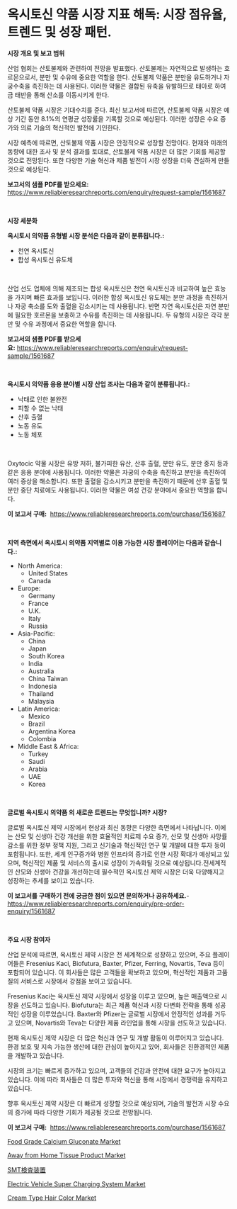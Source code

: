 <p><h1>옥시토신 약품 시장 지표 해독: 시장 점유율, 트렌드 및 성장 패턴.</h1></p><p><strong>시장 개요 및 보고 범위</strong></p>
<p><p>산업 협회는 산토불제와 관련하여 전망을 발표했다. 산토불제는 자연적으로 발생하는 호르몬으로서, 분만 및 수유에 중요한 역할을 한다. 산토불제 약품은 분만을 유도하거나 자궁수축을 촉진하는 데 사용된다. 이러한 약물은 결합된 유축을 유발하므로 태아로 하여금 태반을 통해 산소를 이동시키게 한다.</p><p>산토불제 약품 시장은 기대수치를 준다. 최신 보고서에 따르면, 산토불제 약품 시장은 예상 기간 동안 8.1%의 연평균 성장률을 기록할 것으로 예상된다. 이러한 성장은 수요 증가와 의료 기술의 혁신적인 발전에 기인한다.</p><p>시장 예측에 따르면, 산토불제 약품 시장은 안정적으로 성장할 전망이다. 현재와 미래의 동향에 대한 조사 및 분석 결과를 토대로, 산토불제 약품 시장은 더 많은 기회를 제공할 것으로 전망된다. 또한 다양한 기술 혁신과 제품 발전이 시장 성장을 더욱 견실하게 만들 것으로 예상된다.</p></p>
<p><strong>보고서의 샘플 PDF를 받으세요:</strong> <a href="https://www.reliableresearchreports.com/enquiry/request-sample/1561687">https://www.reliableresearchreports.com/enquiry/request-sample/1561687</a></p>
<p>&nbsp;</p>
<p><strong>시장 세분화</strong></p>
<p><strong>옥시토시 의약품 유형별 시장 분석은 다음과 같이 분류됩니다.:</strong></p>
<p><ul><li>천연 옥시토신</li><li>합성 옥시토신 유도체</li></ul></p>
<p>&nbsp;</p>
<p><p>산업 선도 업체에 의해 제조되는 합성 옥시토신은 천연 옥시토신과 비교하여 높은 효능을 가지며 빠른 효과를 보입니다. 이러한 합성 옥시토신 유도체는 분만 과정을 촉진하거나 자궁 축소를 도와 출혈을 감소시키는 데 사용됩니다. 반면 자연 옥시토신은 자연 분만에 필요한 호르몬을 보충하고 수유를 촉진하는 데 사용됩니다. 두 유형의 시장은 각각 분만 및 수유 과정에서 중요한 역할을 합니다.</p></p>
<p><strong>보고서의 샘플 PDF를 받으세요:</strong>&nbsp;<a href="https://www.reliableresearchreports.com/enquiry/request-sample/1561687">https://www.reliableresearchreports.com/enquiry/request-sample/1561687</a></p>
<p>&nbsp;</p>
<p><strong> 옥시토시 의약품 응용 분야별 시장 산업 조사는 다음과 같이 분류됩니다.:</strong></p>
<p><ul><li>낙태로 인한 불완전</li><li>피할 수 없는 낙태</li><li>산후 출혈</li><li>노동 유도</li><li>노동 체포</li></ul></p>
<p>&nbsp;</p>
<p><p>Oxytocic 약물 시장은 유방 저하, 불가피한 유산, 산후 출혈, 분만 유도, 분만 중지 등과 같은 응용 분야에 사용됩니다. 이러한 약물은 자궁의 수축을 촉진하고 분만을 촉진하여 여러 증상을 해소합니다. 또한 출혈을 감소시키고 분만을 촉진하기 때문에 산후 출혈 및 분만 중단 치료에도 사용됩니다. 이러한 약물은 여성 건강 분야에서 중요한 역할을 합니다.</p></p>
<p><strong>이 보고서 구매:</strong>&nbsp; <a href="https://www.reliableresearchreports.com/purchase/1561687">https://www.reliableresearchreports.com/purchase/1561687</a></p>
<p>&nbsp;</p>
<p><strong>지역 측면에서 옥시토시 의약품 지역별로 이용 가능한 시장 플레이어는 다음과 같습니다.:</strong></p>
<p><ul>
    <li>
        North America:
        <ul>
            <li>United States</li>
            <li>Canada</li>
        </ul>
    </li>
    <li>
        Europe:
        <ul>
            <li>Germany</li>
            <li>France</li>
            <li>U.K.</li>
            <li>Italy</li>
            <li>Russia</li>
        </ul>
    </li>
    <li>
        Asia-Pacific:
        <ul>
            <li>China</li>
            <li>Japan</li>
            <li>South Korea</li>
            <li>India</li>
            <li>Australia</li>
            <li>China Taiwan</li>
            <li>Indonesia</li>
            <li>Thailand</li>
            <li>Malaysia</li>
        </ul>
    </li>
    <li>
        Latin America:
        <ul>
            <li>Mexico</li>
            <li>Brazil</li>
            <li>Argentina Korea</li>
            <li>Colombia</li>
        </ul>
    </li>
    <li>
        Middle East & Africa:
        <ul>
            <li>Turkey</li>
            <li>Saudi</li>
            <li>Arabia</li>
            <li>UAE</li>
            <li>Korea</li>
        </ul>
    </li>
    </ul></p>
<p>&nbsp;</p>
<p><strong>글로벌 옥시토시 의약품 의 새로운 트렌드는 무엇입니까? 시장?</strong></p>
<p><p>글로벌 옥시토신 제약 시장에서 현상과 최신 동향은 다양한 측면에서 나타납니다. 이에는 산모 및 신생아 건강 개선을 위한 효율적인 치료제 수요 증가, 산모 및 신생아 사망률 감소를 위한 정부 정책 지원, 그리고 신기술과 혁신적인 연구 및 개발에 대한 투자 등이 포함됩니다. 또한, 세계 인구증가와 병원 인프라의 증가로 인한 시장 확대가 예상되고 있으며, 혁신적인 제품 및 서비스의 출시로 성장이 가속화될 것으로 예상됩니다.전세계적인 산모와 신생아 건강을 개선하는데 필수적인 옥시토신 제약 시장은 더욱 다양해지고 성장하는 추세를 보이고 있습니다.</p></p>
<p><strong>이 보고서를 구매하기 전에 궁금한 점이 있으면 문의하거나 공유하세요.</strong>- <a href="https://www.reliableresearchreports.com/enquiry/pre-order-enquiry/1561687">https://www.reliableresearchreports.com/enquiry/pre-order-enquiry/1561687</a></p>
<p>&nbsp;</p>
<p><strong>주요 시장 참여자</strong></p>
<p><p>산업 분석에 따르면, 옥시토신 제약 시장은 전 세계적으로 성장하고 있으며, 주요 플레이어들은 Fresenius Kaci, Biofutura, Baxter, Pfizer, Ferring, Novartis, Teva 등이 포함되어 있습니다. 이 회사들은 많은 고객들을 확보하고 있으며, 혁신적인 제품과 고품질의 서비스로 시장에서 강점을 보이고 있습니다.</p><p>Fresenius Kaci는 옥시토신 제약 시장에서 성장을 이루고 있으며, 높은 매출액으로 시장을 선도하고 있습니다. Biofutura는 최근 제품 혁신과 시장 다변화 전략을 통해 성공적인 성장을 이루었습니다. Baxter와 Pfizer는 글로벌 시장에서 안정적인 성과를 거두고 있으며, Novartis와 Teva는 다양한 제품 라인업을 통해 시장을 선도하고 있습니다.</p><p>현재 옥시토신 제약 시장은 더 많은 혁신과 연구 및 개발 활동이 이루어지고 있습니다. 환경 보호 및 지속 가능한 생산에 대한 관심이 높아지고 있어, 회사들은 친환경적인 제품을 개발하고 있습니다.</p><p>시장의 크기는 빠르게 증가하고 있으며, 고객들의 건강과 안전에 대한 요구가 높아지고 있습니다. 이에 따라 회사들은 더 많은 투자와 혁신을 통해 시장에서 경쟁력을 유지하고 있습니다.</p><p>향후 옥시토신 제약 시장은 더 빠르게 성장할 것으로 예상되며, 기술의 발전과 시장 수요의 증가에 따라 다양한 기회가 제공될 것으로 전망됩니다.</p></p>
<p><strong>이 보고서 구매:</strong>&nbsp;&nbsp;<a href="https://www.reliableresearchreports.com/purchase/1561687">https://www.reliableresearchreports.com/purchase/1561687</a></p>
<p><p><a href="https://issuu.com/reportprime-2/docs/food-grade-calcium-gluconate-market-size-2030.pptx">Food Grade Calcium Gluconate Market</a></p><p><a href="https://github.com/mauripalmi/Market-Research-Report-List-2/blob/main/away-from-home-tissue-product-market.md">Away from Home Tissue Product Market</a></p><p><a href="https://github.com/DonaldShaw1965/Market-Research-Report-List-1/blob/main/78207886959.md">SMT検査装置</a></p><p><a href="https://issuu.com/reportprime-2/docs/electric-vehicle-super-charging-system-market-size">Electric Vehicle Super Charging System Market</a></p><p><a href="https://github.com/gulaimolin/Market-Research-Report-List-3/blob/main/cream-type-hair-color-market.md">Cream Type Hair Color Market</a></p></p>
